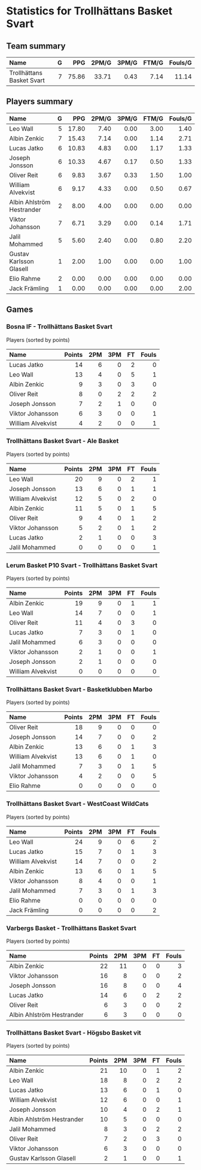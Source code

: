 # Statistics for Trollhättans Basket Svart

## Team summary

| Name | G | PPG | 2PM/G | 3PM/G | FTM/G | Fouls/G |
|:-----|--:|----:|------:|------:|------:|--------:|
| Trollhättans Basket Svart | 7 | 75.86 | 33.71 | 0.43 | 7.14 | 11.14 |

## Players summary

| Name | G | PPG | 2PM/G | 3PM/G | FTM/G | Fouls/G |
|:-----|--:|----:|------:|------:|------:|--------:|
| Leo Wall | 5 | 17.80 | 7.40 | 0.00 | 3.00 | 1.40 |
| Albin Zenkic | 7 | 15.43 | 7.14 | 0.00 | 1.14 | 2.71 |
| Lucas Jatko | 6 | 10.83 | 4.83 | 0.00 | 1.17 | 1.33 |
| Joseph Jonsson | 6 | 10.33 | 4.67 | 0.17 | 0.50 | 1.33 |
| Oliver Reit | 6 | 9.83 | 3.67 | 0.33 | 1.50 | 1.00 |
| William Alvekvist | 6 | 9.17 | 4.33 | 0.00 | 0.50 | 0.67 |
| Albin Ahlström Hestrander | 2 | 8.00 | 4.00 | 0.00 | 0.00 | 0.00 |
| Viktor Johansson | 7 | 6.71 | 3.29 | 0.00 | 0.14 | 1.71 |
| Jalil Mohammed | 5 | 5.60 | 2.40 | 0.00 | 0.80 | 2.20 |
| Gustav Karlsson Glasell | 1 | 2.00 | 1.00 | 0.00 | 0.00 | 1.00 |
| Elio Rahme | 2 | 0.00 | 0.00 | 0.00 | 0.00 | 0.00 |
| Jack Främling | 1 | 0.00 | 0.00 | 0.00 | 0.00 | 2.00 |

## Games

### Bosna IF - Trollhättans Basket Svart

Players (sorted by points)

| Name | Points | 2PM | 3PM | FT | Fouls |
|:-----|-------:|----:|----:|---:|------:|
| Lucas Jatko | 14 |  6 |  0 |  2 |  0 |
| Leo Wall | 13 |  4 |  0 |  5 |  1 |
| Albin Zenkic |  9 |  3 |  0 |  3 |  0 |
| Oliver Reit |  8 |  0 |  2 |  2 |  2 |
| Joseph Jonsson |  7 |  2 |  1 |  0 |  0 |
| Viktor Johansson |  6 |  3 |  0 |  0 |  1 |
| William Alvekvist |  4 |  2 |  0 |  0 |  1 |

### Trollhättans Basket Svart - Ale Basket

Players (sorted by points)

| Name | Points | 2PM | 3PM | FT | Fouls |
|:-----|-------:|----:|----:|---:|------:|
| Leo Wall | 20 |  9 |  0 |  2 |  1 |
| Joseph Jonsson | 13 |  6 |  0 |  1 |  1 |
| William Alvekvist | 12 |  5 |  0 |  2 |  0 |
| Albin Zenkic | 11 |  5 |  0 |  1 |  5 |
| Oliver Reit |  9 |  4 |  0 |  1 |  2 |
| Viktor Johansson |  5 |  2 |  0 |  1 |  2 |
| Lucas Jatko |  2 |  1 |  0 |  0 |  3 |
| Jalil Mohammed |  0 |  0 |  0 |  0 |  1 |

### Lerum Basket P10 Svart - Trollhättans Basket Svart

Players (sorted by points)

| Name | Points | 2PM | 3PM | FT | Fouls |
|:-----|-------:|----:|----:|---:|------:|
| Albin Zenkic | 19 |  9 |  0 |  1 |  1 |
| Leo Wall | 14 |  7 |  0 |  0 |  1 |
| Oliver Reit | 11 |  4 |  0 |  3 |  0 |
| Lucas Jatko |  7 |  3 |  0 |  1 |  0 |
| Jalil Mohammed |  6 |  3 |  0 |  0 |  0 |
| Viktor Johansson |  2 |  1 |  0 |  0 |  1 |
| Joseph Jonsson |  2 |  1 |  0 |  0 |  0 |
| William Alvekvist |  0 |  0 |  0 |  0 |  0 |

### Trollhättans Basket Svart - Basketklubben Marbo

Players (sorted by points)

| Name | Points | 2PM | 3PM | FT | Fouls |
|:-----|-------:|----:|----:|---:|------:|
| Oliver Reit | 18 |  9 |  0 |  0 |  0 |
| Joseph Jonsson | 14 |  7 |  0 |  0 |  2 |
| Albin Zenkic | 13 |  6 |  0 |  1 |  3 |
| William Alvekvist | 13 |  6 |  0 |  1 |  0 |
| Jalil Mohammed |  7 |  3 |  0 |  1 |  5 |
| Viktor Johansson |  4 |  2 |  0 |  0 |  5 |
| Elio Rahme |  0 |  0 |  0 |  0 |  0 |

### Trollhättans Basket Svart - WestCoast WildCats

Players (sorted by points)

| Name | Points | 2PM | 3PM | FT | Fouls |
|:-----|-------:|----:|----:|---:|------:|
| Leo Wall | 24 |  9 |  0 |  6 |  2 |
| Lucas Jatko | 15 |  7 |  0 |  1 |  3 |
| William Alvekvist | 14 |  7 |  0 |  0 |  2 |
| Albin Zenkic | 13 |  6 |  0 |  1 |  5 |
| Viktor Johansson |  8 |  4 |  0 |  0 |  1 |
| Jalil Mohammed |  7 |  3 |  0 |  1 |  3 |
| Elio Rahme |  0 |  0 |  0 |  0 |  0 |
| Jack Främling |  0 |  0 |  0 |  0 |  2 |

### Varbergs Basket - Trollhättans Basket Svart

Players (sorted by points)

| Name | Points | 2PM | 3PM | FT | Fouls |
|:-----|-------:|----:|----:|---:|------:|
| Albin Zenkic | 22 | 11 |  0 |  0 |  3 |
| Viktor Johansson | 16 |  8 |  0 |  0 |  2 |
| Joseph Jonsson | 16 |  8 |  0 |  0 |  4 |
| Lucas Jatko | 14 |  6 |  0 |  2 |  2 |
| Oliver Reit |  6 |  3 |  0 |  0 |  2 |
| Albin Ahlström Hestrander |  6 |  3 |  0 |  0 |  0 |

### Trollhättans Basket Svart - Högsbo Basket vit

Players (sorted by points)

| Name | Points | 2PM | 3PM | FT | Fouls |
|:-----|-------:|----:|----:|---:|------:|
| Albin Zenkic | 21 | 10 |  0 |  1 |  2 |
| Leo Wall | 18 |  8 |  0 |  2 |  2 |
| Lucas Jatko | 13 |  6 |  0 |  1 |  0 |
| William Alvekvist | 12 |  6 |  0 |  0 |  1 |
| Joseph Jonsson | 10 |  4 |  0 |  2 |  1 |
| Albin Ahlström Hestrander | 10 |  5 |  0 |  0 |  0 |
| Jalil Mohammed |  8 |  3 |  0 |  2 |  2 |
| Oliver Reit |  7 |  2 |  0 |  3 |  0 |
| Viktor Johansson |  6 |  3 |  0 |  0 |  0 |
| Gustav Karlsson Glasell |  2 |  1 |  0 |  0 |  1 |

